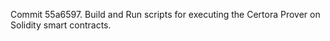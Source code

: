 Commit 55a6597.                    Build and Run scripts for executing the Certora Prover on Solidity smart contracts.